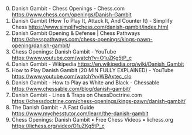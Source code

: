 0. Danish Gambit - Chess Openings - Chess.com
https://www.chess.com/openings/Danish-Gambit
1. Danish Gambit (How To Play It, Attack It, And Counter It) - Simplify Chess
https://www.simplifychess.com/danish-gambit/index.html
2. Danish Gambit Opening & Defense | Chess Pathways
https://chesspathways.com/chess-openings/kings-pawn-opening/danish-gambit/
3. Chess Openings: Danish Gambit - YouTube
https://www.youtube.com/watch?v=O1uZKg5tP_c
4. Danish Gambit - Wikipedia
https://en.wikipedia.org/wiki/Danish_Gambit
5. How to Play Danish Gambit (20 MIN FULLY EXPLAINED) - YouTube
https://www.youtube.com/watch?v=WBAxtec_clo
6. Danish Gambit - How to Play as White and Black - Chessable
https://www.chessable.com/blog/danish-gambit/
7. Danish Gambit - Lines & Traps on ChessDoctrine.com
https://chessdoctrine.com/chess-openings/kings-pawn/danish-gambit/
8. The Danish Gambit - A Fast Guide
https://www.mychesstutor.com/learn/the-danish-gambit
9. Chess Openings: Danish Gambit • Free Chess Videos • lichess.org
https://lichess.org/video/O1uZKg5tP_c
